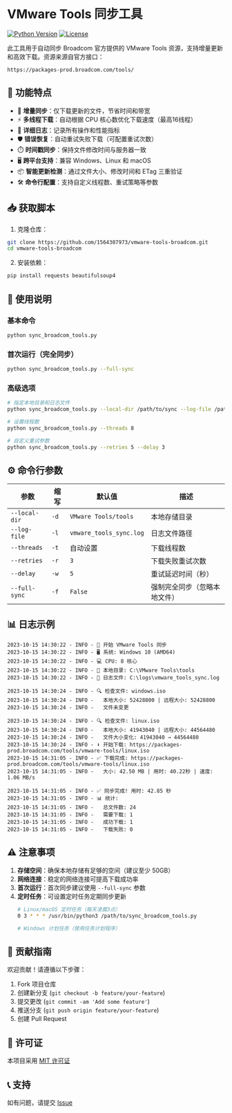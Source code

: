 
# VMware Tools 同步工具

[![Python Version](https://img.shields.io/badge/python-3.8%2B-blue)](https://www.python.org/)
[![License](https://img.shields.io/badge/license-MIT-green)](LICENSE)

此工具用于自动同步 Broadcom 官方提供的 VMware Tools 资源，支持增量更新和高效下载。资源来源自官方接口：

`https://packages-prod.broadcom.com/tools/`

## 🚀 功能特点

- 🔄 **增量同步**：仅下载更新的文件，节省时间和带宽
- ⚡ **多线程下载**：自动根据 CPU 核心数优化下载速度（最高16线程）
- 📝 **详细日志**：记录所有操作和性能指标
- 🛡️ **错误恢复**：自动重试失败下载（可配置重试次数）
- ⏱️ **时间戳同步**：保持文件修改时间与服务器一致
- 🖥️ **跨平台支持**：兼容 Windows、Linux 和 macOS
- 📦 **智能更新检测**：通过文件大小、修改时间和 ETag 三重验证
- 🛠️ **命令行配置**：支持自定义线程数、重试策略等参数

## 📥 获取脚本

1. 克隆仓库：
```bash
git clone https://github.com/1564307973/vmware-tools-broadcom.git
cd vmware-tools-broadcom
```

2. 安装依赖：
```bash
pip install requests beautifulsoup4
```

## 🚀 使用说明

### 基本命令
```bash
python sync_broadcom_tools.py
```

### 首次运行（完全同步）
```bash
python sync_broadcom_tools.py --full-sync
```

### 高级选项
```bash
# 指定本地目录和日志文件
python sync_broadcom_tools.py --local-dir /path/to/sync --log-file /path/to/sync.log

# 设置线程数
python sync_broadcom_tools.py --threads 8

# 自定义重试参数
python sync_broadcom_tools.py --retries 5 --delay 3
```

## ⚙️ 命令行参数

| 参数 | 缩写 | 默认值 | 描述 |
|------|------|---------|------|
| `--local-dir` | `-d` | `VMware Tools/tools` | 本地存储目录 |
| `--log-file` | `-l` | `vmware_tools_sync.log` | 日志文件路径 |
| `--threads` | `-t` | 自动设置 | 下载线程数 |
| `--retries` | `-r` | `3` | 下载失败重试次数 |
| `--delay` | `-w` | `5` | 重试延迟时间（秒） |
| `--full-sync` | `-f` | `False` | 强制完全同步（忽略本地文件） |

## 📊 日志示例

```
2023-10-15 14:30:22 - INFO - 🚀 开始 VMware Tools 同步
2023-10-15 14:30:22 - INFO - 🖥️ 系统: Windows 10 (AMD64)
2023-10-15 14:30:22 - INFO - 💻 CPU: 8 核心
2023-10-15 14:30:22 - INFO - 📁 本地目录: C:\VMware Tools\tools
2023-10-15 14:30:22 - INFO - 📝 日志文件: C:\logs\vmware_tools_sync.log

2023-10-15 14:30:24 - INFO - 🔍 检查文件: windows.iso
2023-10-15 14:30:24 - INFO -   本地大小: 52428800 | 远程大小: 52428800
2023-10-15 14:30:24 - INFO -   文件未变更

2023-10-15 14:30:24 - INFO - 🔍 检查文件: linux.iso
2023-10-15 14:30:24 - INFO -   本地大小: 41943040 | 远程大小: 44564480
2023-10-15 14:30:24 - INFO -   文件大小变化: 41943040 → 44564480
2023-10-15 14:30:24 - INFO - ⬇️ 开始下载: https://packages-prod.broadcom.com/tools/vmware-tools/linux.iso
2023-10-15 14:31:05 - INFO - ✅ 下载完成: https://packages-prod.broadcom.com/tools/vmware-tools/linux.iso
2023-10-15 14:31:05 - INFO -   大小: 42.50 MB | 用时: 40.22秒 | 速度: 1.06 MB/s

2023-10-15 14:31:05 - INFO - ✅ 同步完成! 用时: 42.85 秒
2023-10-15 14:31:05 - INFO - 📊 统计:
2023-10-15 14:31:05 - INFO -   总文件数: 24
2023-10-15 14:31:05 - INFO -   需要下载: 1
2023-10-15 14:31:05 - INFO -   成功下载: 1
2023-10-15 14:31:05 - INFO -   下载失败: 0
```

## ⚠️ 注意事项

1. **存储空间**：确保本地存储有足够的空间（建议至少 50GB）
2. **网络连接**：稳定的网络连接可提高下载成功率
3. **首次运行**：首次同步建议使用 `--full-sync` 参数
4. **定时任务**：可设置定时任务定期同步更新
   ```bash
   # Linux/macOS 定时任务（每天凌晨3点）
   0 3 * * * /usr/bin/python3 /path/to/sync_broadcom_tools.py
   
   # Windows 计划任务（使用任务计划程序）
   ```

## 🤝 贡献指南

欢迎贡献！请遵循以下步骤：
1. Fork 项目仓库
2. 创建新分支 (`git checkout -b feature/your-feature`)
3. 提交更改 (`git commit -am 'Add some feature'`)
4. 推送分支 (`git push origin feature/your-feature`)
5. 创建 Pull Request

## 📄 许可证

本项目采用 [MIT 许可证](LICENSE)

## 📞 支持

如有问题，请提交 [Issue](https://github.com/1564307973/vmware-tools-broadcom/issues)

